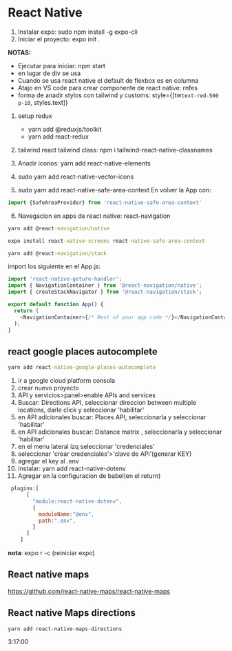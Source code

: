 # React Native

1. Instalar expo: sudo npm install -g expo-cli  
2. Iniciar el proyecto: expo init .

**NOTAS:**

* Ejecutar para iniciar: npm start
* en lugar de div se usa <Views></Views>
* Cuando se usa react native el default de flexbox es en columna
* Atajo en VS code para crear componente de react native: rnfes
* forma de anadir stylos con tailwind y customs:
  style={[tw`text-red-500 p-10`, styles.text]}

1. setup redux 
   * yarn add @reduxjs/toolkit
   * yarn add react-redux
   
2. tailwind react tailwind class: npm i tailwind-react-native-classnames
3. Anadir iconos: yarn add react-native-elements
4. sudo yarn add react-native-vector-icons
5. sudo yarn add react-native-safe-area-context
En volver la App con:

```js
import {SafeAreaProvider} from 'react-native-safe-area-context'
```

6. Navegacion en apps de react native: react-navigation

```cmd
yarn add @react-navigation/native

expo install react-native-screens react-native-safe-area-context

yarn add @react-navigation/stack

```

import los siguiente en el App.js:

```javascript
import 'react-native-geture-handler';
import { NavigationContainer } from '@react-navigation/native';
import { createStackNavigator } from '@react-navigation/stack';

export default function App() {
  return (
    <NavigationContainer>{/* Rest of your app code */}</NavigationContainer>
  );
}
```
## react google places autocomplete

```cmd
yarn add react-native-google-places-autocomplete
```
1. ir a google cloud platform consola
2. crear nuevo proyecto
3. API y servicios>panel>enable APIs and services
4. Buscar: Directions API, seleccionar direccion between multiple locations, darle click y seleccionar 'habilitar'
5. en API adicionales buscar: Places API, seleccionarla y seleccionar 'habilitar'
6. en API adicionales buscar: Distance matrix , seleccionarla y seleccionar 'habilitar'
7. en el menu lateral izq seleccionar 'credenciales'
8. seleccionar 'crear credenciales'>'clave de APi'(generar KEY)
9. agregar el key al .env
10. instalar: yarn add react-native-dotenv
11. Agregar en la configuracion de babel(en el return)

```javascript
 plugins:[
      [
        "module:react-native-dotenv",
        {
          moduleName:"@env",
          path:".env",
        }
      ]
    ]
```

**nota**: expo r -c (reiniciar expo)

## React native maps

<https://github.com/react-native-maps/react-native-maps>

## React native Maps directions

```npm
yarn add react-native-maps-directions
```

3:17:00
